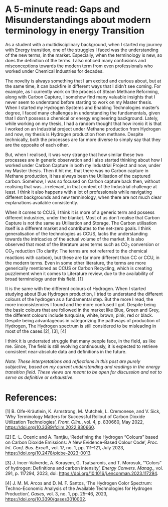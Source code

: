 ﻿# A 5-minute read: Gaps and Misunderstandings about modern terminology in energy Transition 
As a student with a multidisciplinary background, when I started my journey with Energy transition, one of the struggles I faced was the understanding of the new terms, in the market. Especially, when the terminology is new, so does the definition of the terms. I also noticed many confusions and misconceptions towards the modern term from even professionals who worked under Chemical Industries for decades. 

The novelty is always something that I am excited and curious about, but at the same time, it can backfire in different ways that I didn’t see coming. For example, as I currently work on the process of Steam Methane Reforming, along with Carbon Capture, I somehow find many valuable insights that I never seem to understand before starting to work on my Master thesis. When I started my Hydrogen Systems and Enabling Technologies master’s degree, I faced many challenges in understanding the fundamentals, given that I don’t possess a chemical or energy engineering background. Lately, while working on my thesis, I had a random thought that how ironic it is that I worked on an Industrial project under Methane production from Hydrogen and now, my thesis is Hydrogen production from methane. Despite technically, both the processes are far more diverse to simply say that they are the opposite of each other.

But, when I realised, it was very strange that how similar these two processes are in generic observation and I also started thinking about how I worked under Carbon Capture in both my Industrial Project and now, under my Master thesis. Then it hit me, that there was no Carbon capture in Methane production, it has always been the Utilisation of the captured carbon. Somehow, I was so focused on Carbon capture back then, without realising that was…irrelevant, in that context of the Industrial challenge at least. I think it also happens with a lot of professionals while navigating different backgrounds and new terminology, when there are not much clear explanations available consistently. 

When it comes to CCUS, I think it is more of a generic term and possess different industries, under the blanket. Most of us don’t realise that Carbon Capture is not the same as Utilisation and Storage. The Carbon utilisation itself is a different market and contributes to the net-zero goals. I think generalisation of the technologies as CCUS, lacks the understanding towards the intricacies of the actual volume of the market. It is also observed that most of the literature uses terms such as CO<sub>2</sub> conversion or CO<sub>2</sub> reduction (To clarify: The terms are not referred to the chemical reactions with carbon), but these are far more different than CC or CCU, in the modern terms. Even in some other literature, the terms are more generically mentioned as CCUS or Carbon Recycling, which is creating puzzlement when it comes to Literature review, due to the availability of broad terminology under this field. [1]

It is the same with the different colours of Hydrogen. When I started studying about Blue Hydrogen production, I tried to understand the different colours of the hydrogen as a fundamental step. But the more I read, the more inconsistencies I found and the more confused I got. Despite being the basic colours that are followed in the market like Blue, Green and Grey, the different colours include turquoise, white, brown, pink, red or black. Despite being advantageous in categorizing the pathways of production of Hydrogen, The Hydrogen spectrum is still considered to be misleading in most of the cases.[2], [3], [4]

I think it is underrated struggle that many people face, in the field, as like me. Since, The field is still evolving continuously, it is expected to retrieve consistent near-absolute data and definitions in the future.

*Note: These interpretations and reflections in this post are purely subjective, based on my current understanding and readings in the energy transition field. These views are meant to be open for discussion and not to serve as definitive or exhaustive.*

# References:
[1]	B. Olfe-Kräutlein, K. Armstrong, M. Mutchek, L. Cremonese, and V. Sick, ‘Why Terminology Matters for Successful Rollout of Carbon Dioxide Utilization Technologies’, *Front. Clim.*, vol. 4, p. 830660, May 2022, https://doi.org/10.3389/fclim.2022.830660.

[2]	E.-L. Ocenic and A. Tanţău, ‘Redefining the Hydrogen “Colours” based on Carbon Dioxide Emissions: A New Evidence-Based Colour Code’, *Proc. Int. Conf. Bus. Excell.*, vol. 17, no. 1, pp. 111–121, July 2023, https://doi.org/10.2478/picbe-2023-0013.

[3]	J. Incer-Valverde, A. Korayem, G. Tsatsaronis, and T. Morosuk, ‘“Colors” of hydrogen: Definitions and carbon intensity’, *Energy Convers. Manag.*, vol. 291, p. 117294, 2023, doi: https://doi.org/10.1016/j.enconman.2023.117294.

[4]	J. M. M. Arcos and D. M. F. Santos, ‘The Hydrogen Color Spectrum: Techno-Economic Analysis of the Available Technologies for Hydrogen Production’, *Gases*, vol. 3, no. 1, pp. 25–46, 2023, https://doi.org/10.3390/gases3010002.




